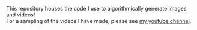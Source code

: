 This repository houses the code I use to algorithmically generate images and videos!  
For a sampling of the videos I have made, please see [my youtube channel](https://www.youtube.com/channel/UCQeYQ0DTe04yVszAPRudOhg).   
